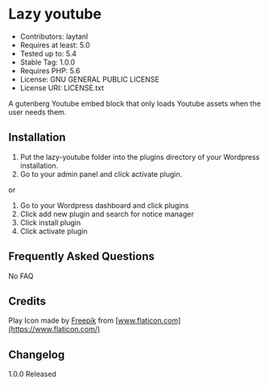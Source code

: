 # Lazy youtube

- Contributors: laytanl
- Requires at least: 5.0
- Tested up to: 5.4
- Stable Tag: 1.0.0
- Requires PHP: 5.6
- License: GNU GENERAL PUBLIC LICENSE
- License URI: LICENSE.txt

A gutenberg Youtube embed block that only loads Youtube assets when the user needs them.

## Installation

1. Put the lazy-youtube folder into the plugins directory of your Wordpress installation.
2. Go to your admin panel and click activate plugin.

or

1. Go to your Wordpress dashboard and click plugins
2. Click add new plugin and search for notice manager
3. Click install plugin
4. Click activate plugin

## Frequently Asked Questions

No FAQ

## Credits

Play Icon made by [Freepik](https://www.flaticon.com/authors/freepik) from [www.flaticon.com](https://www.flaticon.com/)

## Changelog

1.0.0
Released
